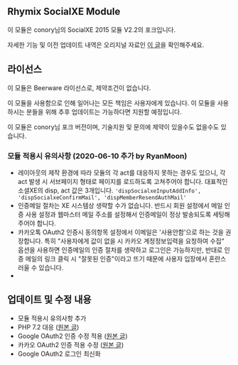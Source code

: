 ## Rhymix SocialXE Module 
이 모듈은 conory님의 SocialXE 2015 모듈 V2.2의 포크입니다.

자세한 기능 및 이전 업데이트 내역은 오리지널 자료인 [이 글](https://xetown.com/point_contents/2930)을 확인해주세요.

 
## 라이선스
이 모듈은 Beerware 라이선스로, 제약조건이 없습니다.

이 모듈을 사용함으로 인해 일어나는 모든 책임은 사용자에게 있습니다. 이 모듈을 사용하시는 분들을 위해 추후 업데이트는 가능하다면 지원할 예정입니다.

이 모듈은 conory님 포크 버전이며, 기술지원 및 문의에 제약이 있을수도 없을수도 있습니다.


### 모듈 적용시 유의사항 (2020-06-10 추가 by RyanMoon)
- 레이아웃의 제작 환경에 따라 모듈의 각 act를 대응하지 못하는 경우도 있으니, 각 act 발생 시 서브페이지 형태로 페이지를 로드하도록 고쳐주어야 합니다. 대표적인 소셜XE의 disp, act 값은 3개입니다.
`'dispSocialxeInputAddInfo', 'dispSocialxeConfirmMail', 'dispMemberResendAuthMail'`
- 인증메일 절차는 XE 시스템상 생략할 수가 없습니다. 반드시 회원 설정에서 메일 인증 사용 설정과 웹마스터 메일 주소를 설정해서 인증메일이 정상 발송되도록 세팅해주어야 합니다.
- 카카오톡 OAuth2 인증시 동의항목 설정에서 이메일은 '사용안함'으로 하는 것을 권장합니다. 특히 "사용자에게 값이 없을 시 카카오 계정정보입력을 요청하여 수집" 옵션을 사용하면 인증메일의 인증 절차를 생략하고 로그인은 가능하지만, 반대로 인증 메일의 링크 클릭 시 "잘못된 인증"이라고 뜨기 때문에 사용자 입장에서 혼란스러울 수 있습니다.
- 


## 업데이트 및 수정 내용
- 모듈 적용시 유의사항 추가
- PHP 7.2 대응 ([원본 글](https://xetown.com/point_contents/1196345))
- Google OAuth2 인증 수정 적용 ([원본 글](https://xetown.com/point_contents/1196345))
- 카카오 OAuth2 인증 적용 수정 ([원본 글](https://xetown.com/index.php?&mid=point_contents&search_target=title_content&search_keyword=%EC%86%8C%EC%85%9C&document_srl=1360627))
- Google OAuth2 로그인 최신화

